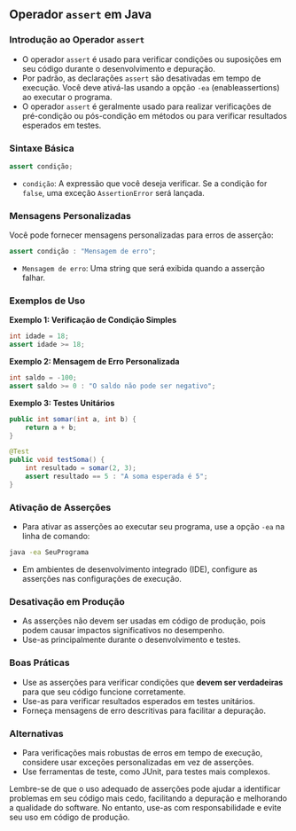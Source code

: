 ## Operador `assert` em Java

### Introdução ao Operador `assert`

- O operador `assert` é usado para verificar condições ou suposições em seu código durante o desenvolvimento e depuração.
- Por padrão, as declarações `assert` são desativadas em tempo de execução. Você deve ativá-las usando a opção `-ea` (enableassertions) ao executar o programa.
- O operador `assert` é geralmente usado para realizar verificações de pré-condição ou pós-condição em métodos ou para verificar resultados esperados em testes.

### Sintaxe Básica

```java
assert condição;
```

- `condição`: A expressão que você deseja verificar. Se a condição for `false`, uma exceção `AssertionError` será lançada.

### Mensagens Personalizadas

Você pode fornecer mensagens personalizadas para erros de asserção:

```java
assert condição : "Mensagem de erro";
```

- `Mensagem de erro`: Uma string que será exibida quando a asserção falhar.

### Exemplos de Uso

**Exemplo 1: Verificação de Condição Simples**

```java
int idade = 18;
assert idade >= 18;
```

**Exemplo 2: Mensagem de Erro Personalizada**

```java
int saldo = -100;
assert saldo >= 0 : "O saldo não pode ser negativo";
```

**Exemplo 3: Testes Unitários**

```java
public int somar(int a, int b) {
    return a + b;
}

@Test
public void testSoma() {
    int resultado = somar(2, 3);
    assert resultado == 5 : "A soma esperada é 5";
}
```

### Ativação de Asserções

- Para ativar as asserções ao executar seu programa, use a opção `-ea` na linha de comando:

```sh
java -ea SeuPrograma
```

- Em ambientes de desenvolvimento integrado (IDE), configure as asserções nas configurações de execução.

### Desativação em Produção

- As asserções não devem ser usadas em código de produção, pois podem causar impactos significativos no desempenho.
- Use-as principalmente durante o desenvolvimento e testes.

### Boas Práticas

- Use as asserções para verificar condições que **devem ser verdadeiras** para que seu código funcione corretamente.
- Use-as para verificar resultados esperados em testes unitários.
- Forneça mensagens de erro descritivas para facilitar a depuração.

### Alternativas

- Para verificações mais robustas de erros em tempo de execução, considere usar exceções personalizadas em vez de asserções.
- Use ferramentas de teste, como JUnit, para testes mais complexos.

Lembre-se de que o uso adequado de asserções pode ajudar a identificar problemas em seu código mais cedo, facilitando a depuração e melhorando a qualidade do software. No entanto, use-as com responsabilidade e evite seu uso em código de produção.